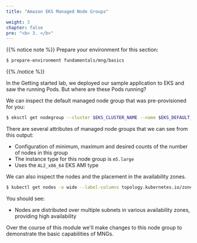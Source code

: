 ```yaml
---
title: "Amazon EKS Managed Node Groups"

weight: 3
chapter: false
pre: "<b> 3. </b>"
---
```


{{% notice note %}}
Prepare your environment for this section:
```bash
$ prepare-environment fundamentals/mng/basics
```
{{% /notice %}}

In the Getting started lab, we deployed our sample application to EKS and saw the running Pods. But where are these Pods running?

We can inspect the default managed node group that was pre-provisioned for you:

```bash
$ eksctl get nodegroup --cluster $EKS_CLUSTER_NAME --name $EKS_DEFAULT_MNG_NAME
```

There are several attributes of managed node groups that we can see from this output:

- Configuration of minimum, maximum and desired counts of the number of nodes in this group
- The instance type for this node group is `m5.large`
- Uses the `AL2_x86_64` EKS AMI type

We can also inspect the nodes and the placement in the availability zones.

```bash
$ kubectl get nodes -o wide --label-columns topology.kubernetes.io/zone
```

You should see:

- Nodes are distributed over multiple subnets in various availability zones, providing high availability

Over the course of this module we'll make changes to this node group to demonstrate the basic capabilities of MNGs.
